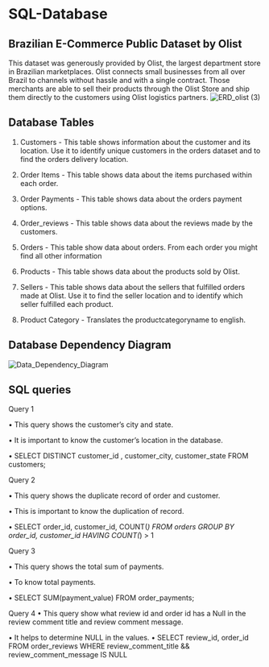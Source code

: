 # SQL-Database
## Brazilian E-Commerce Public Dataset by Olist

This dataset was generously provided by Olist, the largest department store in Brazilian marketplaces. Olist connects small businesses from all over Brazil to channels without hassle and with a single contract. Those merchants are able to sell their products through the Olist Store and ship them directly to the customers using Olist logistics partners.
![ERD_olist (3)](https://user-images.githubusercontent.com/72763859/103566665-5b46ef80-4efd-11eb-96a1-5733fa3b799e.png)

## Database Tables
1. Customers - This table shows information about the customer and its location. Use it to identify unique customers in the orders dataset and to find the orders delivery location.

2. Order Items - This table shows data about the items purchased within each order.

3. Order Payments - This table shows data about the orders payment options.

4. Order_reviews - This table shows data about the reviews made by the customers.

5. Orders - This table show data about orders. From each order you might find all other information

6. Products - This table shows data about the products sold by Olist.

7. Sellers - This table shows data about the sellers that fulfilled orders made at Olist. Use it to find the seller location and to identify which seller fulfilled each product.

8. Product Category - Translates the productcategoryname to english.

##  Database Dependency Diagram
![Data_Dependency_Diagram](https://user-images.githubusercontent.com/72763859/103567371-a6adcd80-4efe-11eb-9c25-26ba93d8e239.png)

## SQL queries

Query 1

 •	This query shows the customer’s city and state.
 
 •	It is important to know the customer’s location in the database.
 
 • SELECT DISTINCT customer_id , customer_city, customer_state
   FROM customers;


Query 2

•	This query shows the duplicate record of order and customer.

•	This is important to know the duplication of record.

•	SELECT
    order_id, customer_id, COUNT(*)
FROM
    orders
GROUP BY
    order_id, customer_id
HAVING 
    COUNT(*) > 1

Query 3 

•	This query shows the total sum of payments.

•	To know total payments.

• SELECT SUM(payment_value)
  FROM order_payments;

Query 4
•	This query show what review id and order id has a Null in the review comment title and review comment message.

•	It helps to determine NULL in the values.
•	SELECT review_id, order_id
  FROM order_reviews
  WHERE review_comment_title && review_comment_message IS NULL




